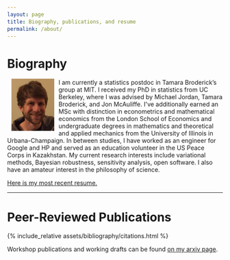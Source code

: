 ```yaml
---
layout: page
title: Biography, publications, and resume
permalink: /about/
---
```


# Biography

<img src="/assets/images/ryan_portrait_2019.jpg" alt="drawing" width="100" align="left" hspace="10">

I am currently a statistics postdoc in Tamara Broderick’s group at MIT. I
received my PhD in statistics from UC Berkeley, where I was advised by Michael
Jordan, Tamara Broderick, and Jon McAuliffe. I've additionally earned an MSc
with distinction in econometrics and mathematical economics from the London
School of Economics and undergraduate degrees in mathematics and theoretical and
applied mechanics from the University of Illinois in Urbana-Champaign. In
between studies, I have worked as an engineer for Google and HP and served as an
education volunteer in the US Peace Corps in Kazakhstan. My current research
interests include variational methods, Bayesian robustness, sensitivity
analysis, open software.  I also have an amateur interest in the philosophy of
science.

[Here is my most recent resume.](/assets/giordano_resume_20210305.pdf)

---


# Peer-Reviewed Publications

{% include_relative assets/bibliography/citations.html %}

Workshop publications and working drafts can be found
[on my arxiv page](https://arxiv.org/find/stat/1/au:+Giordano_R/0/1/0/all/0/1).
